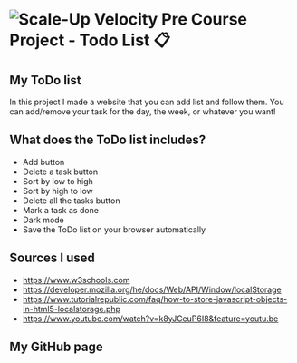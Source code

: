 # ![Scale-Up Velocity](./readme-files/logo-main.png) Pre Course Project - Todo List 📋

## My ToDo list

In this project I made a website that you can add list and follow them.
You can add/remove your task for the day, the week, or whatever you want!

## What does the ToDo list includes?
- Add button
- Delete a task button
- Sort by low to high
- Sort by high to low
- Delete all the tasks button
- Mark a task as done
- Dark mode
- Save the ToDo list on your browser automatically


## Sources I used
- https://www.w3schools.com
- https://developer.mozilla.org/he/docs/Web/API/Window/localStorage
- https://www.tutorialrepublic.com/faq/how-to-store-javascript-objects-in-html5-localstorage.php
- https://www.youtube.com/watch?v=k8yJCeuP6I8&feature=youtu.be

## My GitHub page

